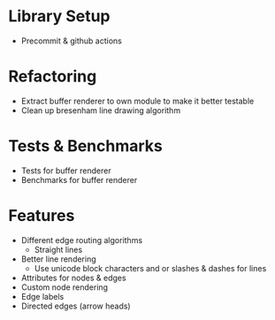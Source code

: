 # Library Setup

* Precommit & github actions

# Refactoring

* Extract buffer renderer to own module to make it better testable
* Clean up bresenham line drawing algorithm

# Tests & Benchmarks

* Tests for buffer renderer
* Benchmarks for buffer renderer

# Features

* Different edge routing algorithms
    * Straight lines
* Better line rendering
    * Use unicode block characters and or slashes & dashes for lines
* Attributes for nodes & edges
* Custom node rendering
* Edge labels
* Directed edges (arrow heads)